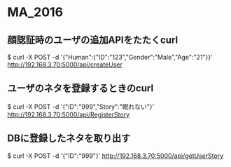 # MA_2016
## 顔認証時のユーザの追加APIをたたくcurl
$ curl -X POST -d '{"Human":{"ID":"123","Gender":"Male","Age":"21"}}' http://192.168.3.70:5000/api/createUser  
  
## ユーザのネタを登録するときのcurl
$ curl -X POST -d '{"ID":"999","Story":"眠れない"}' http://192.168.3.70:5000/api/RegisterStory  
  
## DBに登録したネタを取り出す
$ curl -X POST -d '{"ID":"999"}' http://192.168.3.70:5000/api/getUserStory  
  
